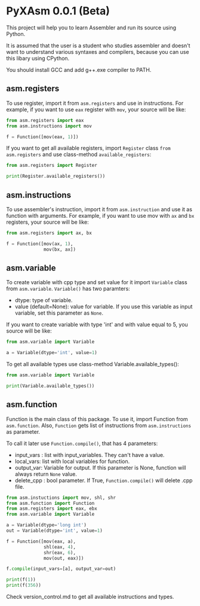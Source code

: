 # PyXAsm 0.0.1 (Beta)

This project will help you to learn Assembler and run its source using Python.

It is assumed that the user is a student who studies assembler and doesn't want to understand various syntaxes and compilers, because you can use this libary using CPython.

You should install GCC and add g++.exe compiler to PATH.

## asm.registers
To use register, import it from `asm.registers` and use in instructions.
For example, if you want to use `eax` register with `mov`, your source will be like:
```python
from asm.registers import eax
from asm.instructions import mov

f = Function([mov(eax, 1)])
```

If you want to get all available registers, import `Register` class `from asm.registers` and use class-method `available_registers`:
```python
from asm.registers import Register

print(Register.available_registers())
```

## asm.instructions
To use assembler's instruction, import it from `asm.instruction` and use it as function with arguments.
For example, if you want to use mov with `ax` and `bx` registers, your source will be like:
```python
from asm.registers import ax, bx

f = Function([mov(ax, 1),
              mov(bx, ax])
 ```
## asm.variable
To create variable with cpp type and set value for it import `Variable` class from `asm.variable`.
`Variable()` has two paramters:
  - dtype: type of variable.
  - value (default=None): value for variable. If you use this variable as input variable, set this parameter as `None`.

If you want to create variable with type 'int' and with value equal to 5, you source will be like:
```python
from asm.variable import Variable

a = Variable(dtype='int', value=1)
```

To get all available types use class-method Variable.available_types():
```python
from asm.variable import Variable

print(Variable.available_types())
```
 
## asm.function
Function is the main class of this package. To use it, import Function from `asm.function`. Also, `Function` gets list of instructions from `asm.instructions` as parameter.

To call it later use `Function.compile()`, that has 4 parameters:
  - input_vars : list with input_variables. They can't have a value.
  - local_vars: list with local variables for function.
  - output_var: Variable for output. If this parameter is None, function will always return `None` value.
  - delete_cpp : bool parameter. If True, `Function.compile()` will delete .cpp file.
```python
from asm.instuctions import mov, shl, shr
from asm.function import Function
from asm.registers import eax, ebx
from asm.variable import Variable

a = Variable(dtype='long int')
out = Variable(dtype='int', value=1)

f = Function([mov(eax, a),
              shl(eax, 4),
              shr(eax, 6),
              mov(out, eax)])

f.compile(input_vars=[a], output_var=out)

print(f(1))
print(f(356))
```

Check version_control.md to get all available instructions and types.
